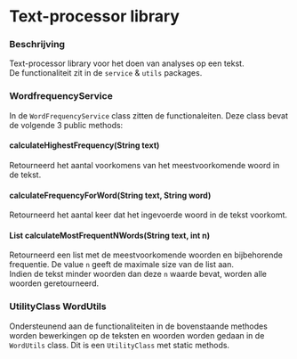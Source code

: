 # Text-processor library

### Beschrijving
Text-processor library voor het doen van analyses op een tekst.<br />
De functionaliteit zit in de `service` & `utils` packages. 

### WordfrequencyService
In de `WordFrequencyService` class zitten de functionaleiten. Deze class bevat de volgende 3 public methods:

#### calculateHighestFrequency(String text)
Retourneerd het aantal voorkomens van het meestvoorkomende woord in de tekst.

#### calculateFrequencyForWord(String text, String word)
Retourneerd het aantal keer dat het ingevoerde woord in de tekst voorkomt.

#### List<WordFrequency> calculateMostFrequentNWords(String text, int n)
Retourneerd een list met de meestvoorkomende woorden en bijbehorende frequentie. De value `n` geeft de maximale size van de list aan. <br />
Indien de tekst minder woorden dan deze `n` waarde bevat, worden alle woorden geretourneerd.

### UtilityClass WordUtils
Ondersteunend aan de functionaliteiten in de bovenstaande methodes worden bewerkingen op de teksten en woorden worden gedaan in de `WordUtils` class.
Dit is een `UtilityClass` met static methods.
